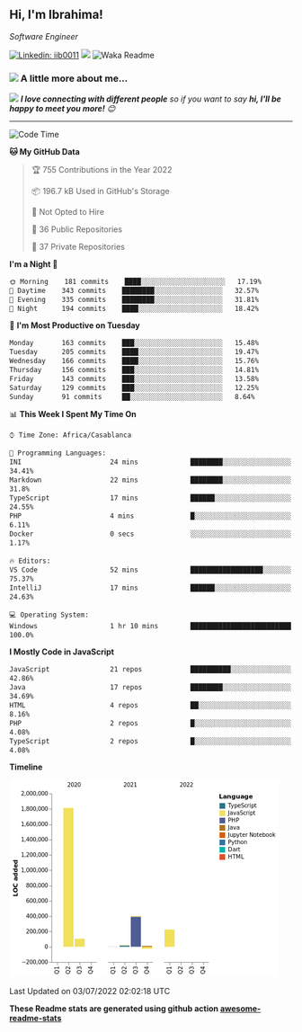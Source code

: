 <h2>Hi, I'm Ibrahima! </h2>
<p><em>Software Engineer 
</em></p>


[![Linkedin: iib0011](https://img.shields.io/badge/-iib0011-blue?style=flat-square&logo=Linkedin&logoColor=white&link=https://www.linkedin.com/in/iib0011/)](https://www.linkedin.com/in/iib0011/)
![](https://visitor-badge.glitch.me/badge?page_id=iib0011)
![Waka Readme](https://github.com/iib0011/iib0011/workflows/Waka%20Readme/badge.svg)


### <img src="https://media.giphy.com/media/VgCDAzcKvsR6OM0uWg/giphy.gif" width="50"> A little more about me...  


<img src="https://media.giphy.com/media/LnQjpWaON8nhr21vNW/giphy.gif" width="60"> <em><b>I love connecting with different people</b> so if you want to say <b>hi, I'll be happy to meet you more!</b> 😊</em>

---
<!--START_SECTION:waka-->
![Code Time](http://img.shields.io/badge/Code%20Time-0%20secs-blue)

**🐱 My GitHub Data** 

> 🏆 755 Contributions in the Year 2022
 > 
> 📦 196.7 kB Used in GitHub's Storage 
 > 
> 🚫 Not Opted to Hire
 > 
> 📜 36 Public Repositories 
 > 
> 🔑 37 Private Repositories  
 > 
**I'm a Night 🦉** 

```text
🌞 Morning    181 commits    ████░░░░░░░░░░░░░░░░░░░░░   17.19% 
🌆 Daytime    343 commits    ████████░░░░░░░░░░░░░░░░░   32.57% 
🌃 Evening    335 commits    ████████░░░░░░░░░░░░░░░░░   31.81% 
🌙 Night      194 commits    ████░░░░░░░░░░░░░░░░░░░░░   18.42%

```
📅 **I'm Most Productive on Tuesday** 

```text
Monday       163 commits    ███░░░░░░░░░░░░░░░░░░░░░░   15.48% 
Tuesday      205 commits    ████░░░░░░░░░░░░░░░░░░░░░   19.47% 
Wednesday    166 commits    ████░░░░░░░░░░░░░░░░░░░░░   15.76% 
Thursday     156 commits    ███░░░░░░░░░░░░░░░░░░░░░░   14.81% 
Friday       143 commits    ███░░░░░░░░░░░░░░░░░░░░░░   13.58% 
Saturday     129 commits    ███░░░░░░░░░░░░░░░░░░░░░░   12.25% 
Sunday       91 commits     ██░░░░░░░░░░░░░░░░░░░░░░░   8.64%

```


📊 **This Week I Spent My Time On** 

```text
⌚︎ Time Zone: Africa/Casablanca

💬 Programming Languages: 
INI                      24 mins             ████████░░░░░░░░░░░░░░░░░   34.41% 
Markdown                 22 mins             ████████░░░░░░░░░░░░░░░░░   31.8% 
TypeScript               17 mins             ██████░░░░░░░░░░░░░░░░░░░   24.55% 
PHP                      4 mins              █░░░░░░░░░░░░░░░░░░░░░░░░   6.11% 
Docker                   0 secs              ░░░░░░░░░░░░░░░░░░░░░░░░░   1.17%

🔥 Editors: 
VS Code                  52 mins             ██████████████████░░░░░░░   75.37% 
IntelliJ                 17 mins             ██████░░░░░░░░░░░░░░░░░░░   24.63%

💻 Operating System: 
Windows                  1 hr 10 mins        █████████████████████████   100.0%

```

**I Mostly Code in JavaScript** 

```text
JavaScript               21 repos            ██████████░░░░░░░░░░░░░░░   42.86% 
Java                     17 repos            ████████░░░░░░░░░░░░░░░░░   34.69% 
HTML                     4 repos             ██░░░░░░░░░░░░░░░░░░░░░░░   8.16% 
PHP                      2 repos             █░░░░░░░░░░░░░░░░░░░░░░░░   4.08% 
TypeScript               2 repos             █░░░░░░░░░░░░░░░░░░░░░░░░   4.08%

```


**Timeline**

![Chart not found](https://raw.githubusercontent.com/iib0011/iib0011/master/charts/bar_graph.png) 


 Last Updated on 03/07/2022 02:02:18 UTC
<!--END_SECTION:waka-->

**These Readme stats are generated using github action [awesome-readme-stats](https://github.com/iib0011/waka-readme-stats)**
